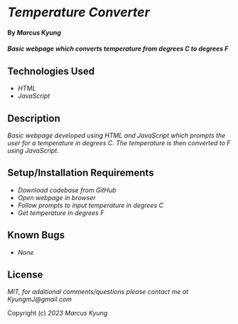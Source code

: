 # _Temperature Converter_

#### By _Marcus Kyung_

#### _Basic webpage which converts temperature from degrees C to degrees F_

## Technologies Used

* _HTML_
* _JavaScript_

## Description

_Basic webpage developed using HTML and JavaScript which prompts the user for a temperature in degrees C. The temperature is then converted to F using JavaScript._

## Setup/Installation Requirements

* _Download codebase from GitHub_
* _Open webpage in browser_
* _Follow prompts to input temperature in degrees C_
* _Get temperature in degrees F_

## Known Bugs

* _None_

## License

_MIT, for additional comments/questions please contact me at KyungmJ@gmail.com_

Copyright (c) _2023_ _Marcus Kyung_